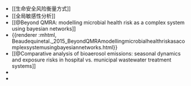 - [[生命安全风险衡量方式]]
- [[全局敏感性分析]]
- [[@Beyond QMRA: modelling microbial health risk as a complex system using bayesian networks]]
- {{renderer :mhtml, Beaudequinetal._2015_BeyondQMRAmodellingmicrobialhealthriskasacomplexsystemusingbayesiannetworks.html}}
- [[@Comparative analysis of bioaerosol emissions: seasonal dynamics and exposure risks in hospital vs. municipal wastewater treatment systems]]
-
-
